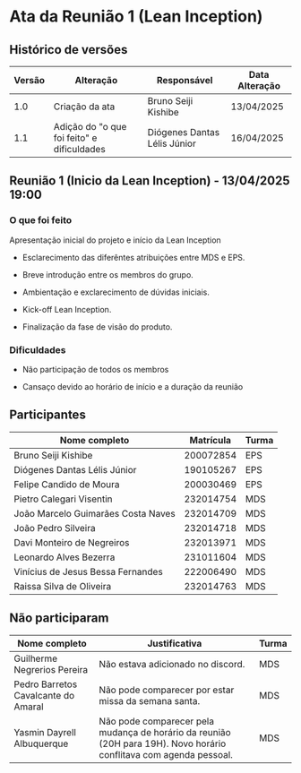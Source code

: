 # Ata da Reunião 1 (Lean Inception)

## Histórico de versões

| Versão | Alteração       | Responsável         | Data Alteração |
|--------|-----------------|---------------------|----------------|
| 1.0    | Criação da ata  | Bruno Seiji Kishibe | 13/04/2025     |
| 1.1    | Adição do "o que foi feito" e dificuldades  | Diógenes Dantas Lélis Júnior | 16/04/2025     |

## Reunião 1 (Inicio da Lean Inception) - 13/04/2025 19:00

### O que foi feito

Apresentação inicial do projeto e início da Lean Inception

- Esclarecimento das diferêntes atribuições entre MDS e EPS.

- Breve introdução entre os membros do grupo.

- Ambientação e exclarecimento de dúvidas iniciais.

- Kick-off Lean Inception.

- Finalização da fase de visão do produto.

###  Dificuldades

- Não participação de todos os membros

- Cansaço devido ao horário de início e a duração da reunião

## Participantes

| Nome completo                                 | Matrícula   | Turma |
|-----------------------------------------------|-------------|-------|
| Bruno Seiji Kishibe                           | 200072854   | EPS   |
| Diógenes Dantas Lélis Júnior                  | 190105267   | EPS   |
| Felipe Candido de Moura                       | 200030469   | EPS   |
| Pietro Calegari Visentin                      | 232014754   | MDS   |
| João Marcelo Guimarães Costa Naves            | 232014709   | MDS   |
| João Pedro Silveira                           | 232014718   | MDS   |
| Davi Monteiro de Negreiros                    | 232013971   | MDS   |
| Leonardo Alves Bezerra                        | 231011604   | MDS   |
| Vinícius de Jesus Bessa Fernandes             | 222006490   | MDS   |
| Raissa Silva de Oliveira                      | 232014763   | MDS   |


## Não participaram

| Nome completo                                 | Justificativa                                        | Turma |
|-----------------------------------------------|------------------------------------------------------|-------|
| Guilherme Negrerios Pereira                   | Não estava adicionado no discord.                    | MDS   |
| Pedro Barretos Cavalcante do Amaral           | Não pode comparecer por estar missa da semana santa. | MDS   |
| Yasmin Dayrell Albuquerque                    | Não pode comparecer pela mudança de horário da reunião (20H para 19H). Novo horário conflitava com agenda pessoal. | MDS   |


